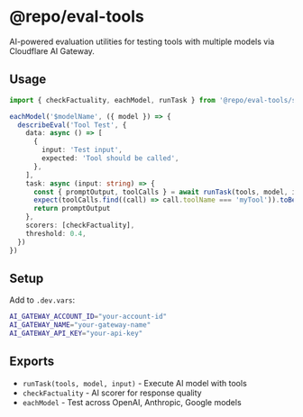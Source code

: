 # @repo/eval-tools

AI-powered evaluation utilities for testing tools with multiple models via Cloudflare AI Gateway.

## Usage

```typescript
import { checkFactuality, eachModel, runTask } from '@repo/eval-tools/src'

eachModel('$modelName', ({ model }) => {
  describeEval('Tool Test', {
    data: async () => [
      {
        input: 'Test input',
        expected: 'Tool should be called',
      },
    ],
    task: async (input: string) => {
      const { promptOutput, toolCalls } = await runTask(tools, model, input)
      expect(toolCalls.find((call) => call.toolName === 'myTool')).toBeDefined()
      return promptOutput
    },
    scorers: [checkFactuality],
    threshold: 0.4,
  })
})
```

## Setup

Add to `.dev.vars`:

```bash
AI_GATEWAY_ACCOUNT_ID="your-account-id"
AI_GATEWAY_NAME="your-gateway-name"
AI_GATEWAY_API_KEY="your-api-key"
```

## Exports

- `runTask(tools, model, input)` - Execute AI model with tools
- `checkFactuality` - AI scorer for response quality
- `eachModel` - Test across OpenAI, Anthropic, Google models
